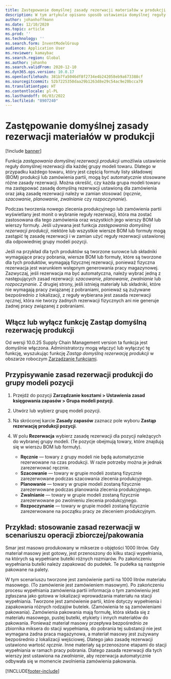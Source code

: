 ```yaml
---
title: Zastępowanie domyślnej zasady rezerwacji materiałów w produkcji
description: W tym artykule opisano sposób ustawienia domyślnej reguły rezerwacji dla każdej grupy modeli towaru, dzięki czemu można automatycznie stosować różne reguły rezerwacji dla każdego towaru, który jest częścią formuły listy składowej (BOM) produkcji lub zamówienia partii.
author: johanhoffmann
ms.date: 12/10/2020
ms.topic: article
ms.prod: ''
ms.technology: ''
ms.search.form: InventModelGroup
audience: Application User
ms.reviewer: kamaybac
ms.search.region: Global
ms.author: johanho
ms.search.validFrom: 2020-12-10
ms.dyn365.ops.version: 10.0.17
ms.openlocfilehash: 381b7fa5046df8f2734e4b242058eb9a673388cf
ms.sourcegitcommit: 52b7225350daa29b1263d8e29c54ac9e20bcca70
ms.translationtype: HT
ms.contentlocale: pl-PL
ms.lasthandoff: 06/03/2022
ms.locfileid: "8907240"
---
```

# <a name="override-the-default-reservation-principle-for-materials-in-production"></a>Zastępowanie domyślnej zasady rezerwacji materiałów w produkcji

[!include [banner](../includes/banner.md)]

Funkcja *zastępowania domyślnej rezerwacji produkcji* umożliwia ustawienie reguły domyślnej rezerwacji dla każdej grupy modeli towaru. Dlatego w przypadku każdego towaru, który jest częścią formuły listy składowej (BOM) produkcji lub zamówienia partii, mogą być automatycznie stosowane różne zasady rezerwacji. Można określić, czy każda grupa modeli towaru ma zastępować zasadę domyślną rezerwacji ustawioną dla zamówienia oraz jaką zasadę rezerwacji należy w zamian stosować (*ręcznie*, *szacowanie*, *planowanie*, *zwalnianie* czy *rozpoczynanie*).

Podczas tworzenia nowego zlecenia produkcyjnego lub zamówienia partii wyświetlany jest monit o wybranie reguły rezerwacji, która ma zostać zastosowana dla tego zamówienia oraz wszystkich jego wierszy BOM lub wierszy formuły. Jeśli używana jest funkcja *zastępowania domyślnej rezerwacji produkcji*, niektóre lub wszystkie wiersze BOM lub formuły mogą zastąpić tę zasadę rezerwacji i w zamian użyć reguły rezerwacji ustawionej dla odpowiedniej grupy modeli pozycji.

Jeśli na przykład dla tych produktów są tworzone surowce lub składniki wymagające pracy pobrania, wiersze BOM lub formuły, które są tworzone dla tych produktów, wymagają fizycznej rezerwacji, ponieważ fizyczna rezerwacja jest warunkiem wstępnym generowania pracy magazynowej. Zazwyczaj, jeśli rezerwacja ma być automatyczna, należy wybrać jedną z następujących zasad rezerwacji: *szacowanie*, *planowanie*, *zwalnianie* lub *rozpoczynanie*. Z drugiej strony, jeśli istnieją materiały lub składniki, które nie wymagają pracy związanej z pobraniami, ponieważ są zużywane bezpośrednio z lokalizacji, z reguły wybierana jest zasada rezerwacji *ręcznej*, która nie tworzy żadnych rezerwacji fizycznych ani nie generuje żadnej pracy związanej z pobraniami.

## <a name="turn-the-override-default-production-reservation-feature-on-or-off"></a>Włącz lub wyłącz funkcję Zastąp domyślną rezerwację produkcji

Od wersji 10.0.25 Supply Chain Management version ta funkcja jest domyślnie włączona. Administratorzy mogą włączyć lub wyłączyć tę funkcję, wyszukując funkcję *Zastąp domyślną rezerwację produkcji* w obszarze roboczym [Zarządzanie funkcjami](../../fin-ops-core/fin-ops/get-started/feature-management/feature-management-overview.md).

## <a name="assign-a-production-reservation-policy-to-an-item-model-group"></a>Przypisywanie zasad rezerwacji produkcji do grupy modeli pozycji

1. Przejdź do pozycji **Zarządzanie kosztami \> Ustawienia zasad księgowania zapasów \> Grupa modeli pozycji**.
1. Utwórz lub wybierz grupę modeli pozycji.
1. Na skróconej karcie **Zasady zapasów** zaznacz pole wyboru **Zastąp rezerwację produkcji pozycji**.
1. W polu **Rezerwacja** wybierz zasadę rezerwacji dla pozycji należących do wybranej grupy modeli. (Te pozycje obejmują towary, które znajdują się w wierszu BOM lub formuły).

    - **Ręcznie** — towary z grupy modeli nie będą automatycznie rezerwowane na czas produkcji. W razie potrzeby można je jednak zarezerwować ręcznie.
    - **Szacowanie** — towary w grupie modeli zostaną fizycznie zarezerwowane podczas szacowania zlecenia produkcyjnego.
    - **Planowanie** — towary w grupie modeli zostaną fizycznie zarezerwowane podczas planowania zlecenia produkcyjnego.
    - **Zwalnianie** — towary w grupie modeli zostaną fizycznie zarezerwowane po zwolnieniu zlecenia produkcyjnego.
    - **Rozpoczynanie** — towary w grupie modeli zostaną fizycznie zarezerwowane na początku pracy ze zleceniem produkcyjnym.

## <a name="example-using-reservation-principles-in-a-bulkpack-scenario"></a>Przykład: stosowanie zasad rezerwacji w scenariuszu operacji zbiorczej/pakowania

Smar jest masowo produkowany w mikserze o objętości 1000 litrów. Gdy materiał masowy jest gotowy, jest przenoszony do kilku stacji wypełniania, na których są wypełniane butelki różnych rozmiarów. Po zakończeniu wypełniania butelki należy zapakować do pudełek. Te pudełka są następnie pakowane na palety.

W tym scenariuszu tworzone jest zamówienie partii na 1000 litrów materiału masowego. (To zamówienie jest zamówieniem masowym). Po zakończeniu procesu wypełniania zamówienia partii informacja o tym zamówieniu jest zgłaszana jako gotowa w lokalizacji wprowadzania materiału na stacji wypełniania. Tworzone jest zamówienie partii, które dotyczy wypełnienia i zapakowania różnych rodzajów butelek. (Zamówienia te są zamówieniami pakowania). Zamówienia pakowania mają formułę, która składa się z materiału masowego, pustej butelki, etykiety i innych materiałów do pakowania. Ponieważ materiał masowy przepływa bezpośrednio ze zbiornika miksera do stacji wypełniania, do pobrania tej substancji nie jest wymagana żadna praca magazynowa, a materiał masowy jest zużywany bezpośrednio z lokalizacji wejściowej. Dlatego jako zasadę rezerwacji ustawiono wartość *ręcznie*. Inne materiały są przenoszone etapami do stacji wypełniania w ramach pracy pobrania. Dlatego zasada rezerwacji dla tych wierszy jest ustawiona na *zwalnianie*, aby rezerwacja automatycznie odbywała się w momencie zwolnienia zamówienia pakowania.


[!INCLUDE[footer-include](../../includes/footer-banner.md)]
